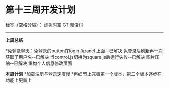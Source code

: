 # 第十三周开发计划

标签（空格分隔）： 虚拟时空 GT 赖俊材

---
  **上周总结**

*免登录聊天：免登录的button在login-》panel 上面--已解决
          免登录后刷新再一次获取了用户名--已解决
          当control.js切换为square.js后运行失败--已解决
          图片压缩--已解决
          重构个人信息修改页面


 **本周计划**
 *加载注册与登录速度慢
 *再细节上完善第一个版本，第二个版本逐步在功能上更新上














